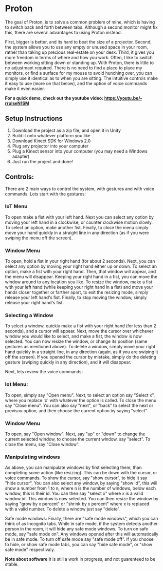 # Proton

The goal of Proton, is to solve a common problem of mine, which is having to switch back and forth between tabs. Although a second monitor might fix this, there are several
advantages to using Proton instead. 

First, bigger is better, and its hard to beat the size of a projector. Second, the system allows you to use any empty or unused space in your room, rather than taking up
precious real-estate on your desk. Third, it gives you more freedom in terms of where and how you work. Often, I like to switch between working sitting down or 
standing up. With Proton, there is little to no adjustmant required. There is no need to find a place to place my monitors, or find a surface for my mouse to avoid hunching over,
you can simply use it identical as to when you are sitting. The intuitive controls make it easy to use (more on that below), and the option of voice commands make it even easier.

<b>For a quick demo, check out the youtube video: https://youtu.be/-rruIseN1SM</b>

## Setup Instructions
1. Download the project as a zip file, and open it in Unity
2. Build it onto whatever platform you like
3. Download Kinect SDK for Windows 2.0
4. Plug any projector into your computer
5. Plug a Kinect sensor into your computer (you may need a Windows adapter)
6. Just run the project and done!

## Controls:
There are 2 main ways to control the system, with gestures and with voice commands. Lets start with the gestures: <br>

### IoT Menu
To open make a fist with your left hand. Next you can select any option by moving your left hand in a clockwise, or counter clockwise motion slowly.
To select an option, make another fist. Finally, to close the menu simply move your hand quickly in a straight line in any direction (as if you were swiping the menu off the screen).

### Window Menu
To open, hold a fist in your right hand (for about 2 seconds). Next, you can select any option by moving your right hand either up or down. To select an option, make a fist with your right hand.
Then, that window will appear, and the menu will disappear. Keeping your right hand in a fist, you can move the window around to any location you like. To resize the window, make a fist with your left hand (while keeping your right hand in a fist)
and move your hands closer together or farther apart, to exit the resizing mode, simply release your left hand's fist. Finally, to stop moving the window, simply release your right hand's fist.

### Selecting a Window
To select a window, quickly make a fist with your right hand (for less than 2 seconds), and a cursor will appear. Next, move the cursor over whichever window you would like to select, and make a fist, the window is now selected.
You can now resize the window, or change its position (same gestures as mentioned above). To delete a window, simply move your right hand quickly in a straight line, in any direction (again, as if you are swiping it off the screen).
If you opened the cursor by mistake, simply do the deleting gesture (swiping quickly in any direction), and it will disappear.
<br>

Next, lets review the voice commands:

### Iot Menu:
To open, simply say "Open menu". Next, to select an option say "Select x", where you replace 'x' with whatever the option is called. To close the menu say "Close menu".
You can also say "next", or "back" to select the next or previsou option, and then choose the current option by saying "select". 

### Window Menu
To open, say "Open window". Next, say "up" or "down" to change the current selected window, to choose the current window, say "select". To close the menu, say "Close window".

### Manipulating windows
As above, you can manipulate windows by first selecting them, than completing some action (like resizing). This can be down with the cursor, or voice commands. To show the cursor, say
"show cursor", to hide it say "hide cursor". You can also select any window, by saying "show id", this will show a number from 1 to n, where n is the number of windows, below each window, this is their id.
You can then say "select x" where x is a valid window id. This window is now selected. You can then resize the window by saying "grow by x percent" or "shrink by x percent" where x is replaced with a valid number. To delete a window
just say "delete".
<br>

Safe mode windows: Finally, there are "safe mode windows", which you can think of as Incognito tabs. While in safe mode, if the system detects another person in the room, it will hide any safe mode windows.
To turn on safe mode, say "safe mode on". Any windows opened after this will automatically be in safe mode. To turn off safe mode say "safe mode off". If you choose to hide, or show safe mode tabs, you can say
"hide safe mode", or "show safe mode" respectivaly. 

<b>Note about software</b>
It is still a work in progress, and not guarenteed to be stable.
